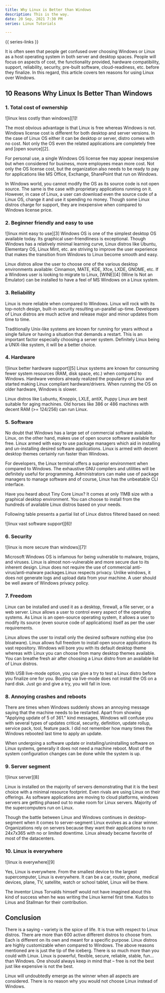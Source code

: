 ```yaml
---
title: Why Linux is Better than Windows
description: This is the way.
date: 20 Sep, 2021 7:30 PM
series: Linux Tutorials

---
```


{{ series-links }}

It is often seen that people get confused over choosing Windows or Linux as a host operating system in both server and desktop spaces. People will focus on aspects of cost, the functionality provided, hardware compatibility, support, reliability, security, pre-built software, cloud-readiness, etc. before they finalize. In this regard, this article covers ten reasons for using Linux over Windows.  

## 10 Reasons Why Linux Is Better Than Windows

### 1\. Total cost of ownership

![linux less costly than windows][1]!

The most obvious advantage is that Linux is free whereas Windows is not.  Windows license cost is different for both desktop and server versions.  In the case of Linux OS either it can be desktop or server, distro comes with no cost.  Not only the OS even the related applications are completely free and [open source][2].

For personal use, a single Windows OS license fee may appear inexpensive but when considered for business, more employees mean more cost.  Not only the OS license cost, but the organization also needs to be ready to pay for applications like MS Office, Exchange, SharePoint that run on Windows.

In Windows world, you cannot modify the OS as its source code is not open source. The same is the case with proprietary applications running on it. However, in case of Linux, a user can download even the source code of a Linux OS, change it and use it spending no money.  Though some Linux distros charge for support, they are inexpensive when compared to Windows license price.  

### 2\. Beginner friendly and easy to use

![linux mint easy to use][3]
Windows OS is one of the simplest desktop OS available today.  Its graphical user-friendliness is exceptional. Though Windows has a relatively minimal learning curve, Linux distros like Ubuntu, Elementary OS, Linux Mint, etc. are striving to improve the user experience that makes the transition from Windows to Linux become smooth and easy.

Linux distros allow the user to choose one of the various desktop environments available: Cinnamon, MATE, KDE, Xfce, LXDE, GNOME, etc. If a Windows user is looking to migrate to Linux, [WINE][4] (Wine Is Not an Emulator) can be installed to have a feel of MS Windows on a Linux system.  

### 3\. Reliability

Linux is more reliable when compared to Windows. Linux will rock with its top-notch design, built-in security resulting un-parallel up-time.  Developers of Linux distros are much active and release major and minor updates from time to time.  

Traditionally Unix-like systems are known for running for years without a single failure or having a situation that demands a restart. This is an important factor especially choosing a server system.  Definitely Linux being a UNIX-like system, it will be a better choice.  

### 4\. Hardware

![linux better hardware support][5]
Linux systems are known for consuming fewer system resources (RAM, disk space, etc.) when compared to Windows.  Hardware vendors already realized the popularity of Linux and started making Linux compliant hardware/drivers. When running the OS on older hardware, Windows is slower.

Linux distros like Lubuntu, Knoppix, LXLE, antiX, Puppy Linux are best suitable for aging machines.  Old horses like 386 or 486 machines with decent RAM (>= 124/256) can run Linux.  

### 5\. Software

No doubt that Windows has a large set of commercial software available.  Linux, on the other hand, makes use of open source software available for free.  Linux armed with easy to use package managers which aid in installing and un-installing desired software applications. Linux is armed with decent desktop themes certainly run faster than Windows.

For developers, the Linux terminal offers a superior environment when compared to Windows.  The exhaustive GNU compilers and utilities will be definitely useful for programming. Administrators can make use of package managers to manage software and of course, Linux has the unbeatable CLI interface.

Have you heard about Tiny Core Linux? It comes at only 11MB size with a graphical desktop environment.  You can choose to install from the hundreds of available Linux distros based on your needs.  

Following table presents a partial list of Linux distros filtered based on need:

![linux vast software support][6]!
### 6\. Security

![linux is more secure than windows][7]!

Microsoft Windows OS is infamous for being vulnerable to malware, trojans, and viruses.  Linux is almost non-vulnerable and more secure due to its inherent design. Linux does not require the use of commercial anti-virus/anti-malware packages.Linux respects privacy. Unlike windows, it does not generate logs and upload data from your machine. A user should be well aware of Windows privacy policy.

### 7\. Freedom

Linux can be installed and used it as a desktop, firewall, a file server, or a web server.  Linux allows a user to control every aspect of the operating systems. As Linux is an open-source operating system, it allows a user to modify its source (even source code of applications) itself as per the user requirements.  

Linux allows the user to install only the desired software nothing else (no bloatware). Linux allows full freedom to install open source applications its vast repository. Windows will bore you with its default desktop theme whereas with Linux you can choose from many desktop themes available.​You can breathe fresh air after choosing a Linux distro from an available list of Linux distros.

With USB live-mode option, you can give a try to test a Linux distro before you finalize one for you.  Booting via live-mode does not install the OS on a hard disk. Just go and give a try, you will fall in love.

### 8\. Annoying crashes and reboots

There are times when Windows suddenly shows an annoying message saying that the machine needs to be restarted. Apart from showing "Applying update of 5 of 361." kind messages,  Windows will confuse you with several types of updates critical, security, definition, update rollup, service pack, tool, feature pack.  I did not remember how many times the Windows rebooted last time to apply an update.

When undergoing a software update or installing/uninstalling software on Linux systems, generally it does not need a machine reboot.  Most of the system configuration changes can be done while the system is up.

### 9\. Server segment

![linux server][8]

Linux is installed on the majority of servers demonstrating that it is the best choice with a minimal resource footprint. Even rivals are using Linux on their offerings. As software applications are moving to cloud platforms, windows servers are getting phased out to make room for Linux servers. Majority of the supercomputers run on Linux.

Though the battle between Linux and Windows continues in desktop-segment when it comes to server-segment Linux evolves as a clear winner. Organizations rely on servers because they want their applications to run 24x7x365 with no or limited downtime. Linux already became favorite of most of the datacenters.

### 10\. Linux is everywhere

![linux is everywhere][9]

Yes, Linux is everywhere. From the smallest device to the largest supercomputer, Linux is everywhere.  It can be a car, router, phone, medical devices, plane, TV, satellite, watch or school tablet, Linux will be there.

The inventor Linus Torvalds himself would not have imagined about this kind of success when he was writing the Linux kernel first time. Kudos to Linus and Stallman for their contribution.  

## Conclusion

There is a saying – variety is the spice of life.  It is true with respect to Linux distros.  There are more than 600 active different distros to choose from. Each is different on its own and meant for a specific purpose. Linux distros are highly customizable when compared to Windows.  The above reasons mentioned are is just the tip of the iceberg. There is so much more than you could with Linux. Linux is powerful, flexible, secure, reliable, stable, fun… than Windows. One should always keep in mind that – free is not the best just like expensive is not the best.

Linux will undoubtedly emerge as the winner when all aspects are considered. There is no reason why you would not choose Linux instead of Windows.  